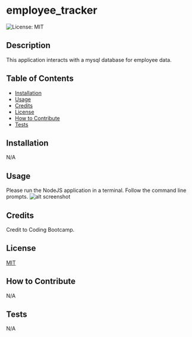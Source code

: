 # employee_tracker
![License: MIT](https://img.shields.io/badge/License-MIT-yellow.svg)

## Description

This application interacts with a mysql database for employee data.

## Table of Contents

- [Installation](#installation)
- [Usage](#usage)
- [Credits](#credits)
- [License](#license)
- [How to Contribute](#how%20to%20contribute)
- [Tests](#tests)

## Installation

N/A

## Usage

Please run the NodeJS application in a terminal. Follow the command line prompts.
![alt screenshot](./image.gif)

## Credits

Credit to Coding Bootcamp.

## License
[MIT](https://opensource.org/licenses/MIT)

## How to Contribute

N/A

## Tests

N/A